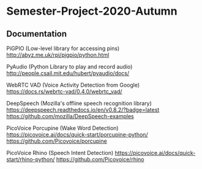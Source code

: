 # Semester-Project-2020-Autumn

## Documentation

PiGPIO (Low-level library for accessing pins)
http://abyz.me.uk/rpi/pigpio/python.html

PyAudio (Python Library to play and record audio)
http://people.csail.mit.edu/hubert/pyaudio/docs/

WebRTC VAD (Voice Activity Detection from Google)
https://docs.rs/webrtc-vad/0.4.0/webrtc_vad/

DeepSpeech (Mozilla's offline speech recognition library)
https://deepspeech.readthedocs.io/en/v0.8.2/?badge=latest
https://github.com/mozilla/DeepSpeech-examples

PicoVoice Porcupine (Wake Word Detection)
https://picovoice.ai/docs/quick-start/porcupine-python/
https://github.com/Picovoice/porcupine

PicoVoice Rhino (Speech Intent Detection)
https://picovoice.ai/docs/quick-start/rhino-python/
https://github.com/Picovoice/rhino
